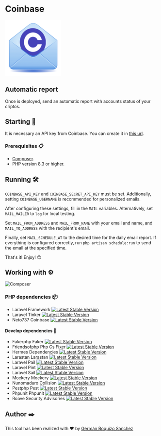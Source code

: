 # Coinbase
![Coinbase Automatic Report](resources/images/report.png)

## Automatic report

Once is deployed, send an automatic report with accounts status of your criptos.

## Starting 🚀
It is necessary an API key from Coinbase. You can create it in [this url](https://www.coinbase.com/settings/api).

### Prerequisites 📋
- [Composer](https://getcomposer.org/).
- PHP version 8.3 or higher.

## Running 🛠️
`COINBASE_API_KEY` and `COINBASE_SECRET_API_KEY` must be set. Additionally, setting `COINBASE_USERNAME` is recommended for personalized emails.

After configuring these settings, fill in the `MAIL` variables. Alternatively, set `MAIL_MAILER` to `log` for local testing.

Set `MAIL_FROM_ADDRESS` and `MAIL_FROM_NAME` with your email and name, and `MAIL_TO_ADDRESS` with the recipient's email.

Finally, set `MAIL_SCHEDULE_AT` to the desired time for the daily email report.
If everything is configured correctly, run `php artisan schedule:run` to send the email at the specified time.

That's it! Enjoy! 😉

## Working with ⚙️
![Composer](https://img.shields.io/badge/composer.lock-commited-blue)
### PHP dependencies 📦
- Laravel Framework [![Latest Stable Version](https://img.shields.io/badge/stable-v11.30.0-blue)](https://packagist.org/packages/laravel/framework)
- Laravel Tinker [![Latest Stable Version](https://img.shields.io/badge/stable-v2.10.0-blue)](https://packagist.org/packages/laravel/tinker)
- Neto737 Coinbase [![Latest Stable Version](https://img.shields.io/badge/dev-stable-latest)](https://packagist.org/packages/neto737/coinbase)

#### Develop dependencies 🔧
- Fakerphp Faker [![Latest Stable Version](https://img.shields.io/badge/stable-v1.23.1-blue)](https://packagist.org/packages/fakerphp/faker)
- Friendsofphp Php Cs Fixer [![Latest Stable Version](https://img.shields.io/badge/stable-v3.64.0-blue)](https://packagist.org/packages/friendsofphp/php-cs-fixer)
- Hermes Dependencies [![Latest Stable Version](https://img.shields.io/badge/stable-1.1.1-blue)](https://packagist.org/packages/hermes/dependencies)
- Larastan Larastan [![Latest Stable Version](https://img.shields.io/badge/stable-v2.9.0-blue)](https://packagist.org/packages/larastan/larastan)
- Laravel Pail [![Latest Stable Version](https://img.shields.io/badge/stable-v1.2.0-blue)](https://packagist.org/packages/laravel/pail)
- Laravel Pint [![Latest Stable Version](https://img.shields.io/badge/stable-v1.18.1-blue)](https://packagist.org/packages/laravel/pint)
- Laravel Sail [![Latest Stable Version](https://img.shields.io/badge/stable-v1.37.1-blue)](https://packagist.org/packages/laravel/sail)
- Mockery Mockery [![Latest Stable Version](https://img.shields.io/badge/stable-1.6.12-blue)](https://packagist.org/packages/mockery/mockery)
- Nunomaduro Collision [![Latest Stable Version](https://img.shields.io/badge/stable-v8.5.0-blue)](https://packagist.org/packages/nunomaduro/collision)
- Pestphp Pest [![Latest Stable Version](https://img.shields.io/badge/stable-v3.5.1-blue)](https://packagist.org/packages/pestphp/pest)
- Phpunit Phpunit [![Latest Stable Version](https://img.shields.io/badge/stable-11.4.3-blue)](https://packagist.org/packages/phpunit/phpunit)
- Roave Security Advisories [![Latest Stable Version](https://img.shields.io/badge/latest-main-latest)](https://packagist.org/packages/roave/security-advisories)

## Author ✒️

This tool has been realized with ❤ by [Germán Boquizo Sánchez](mailto:germanboquizosanchez@gmail.com)
